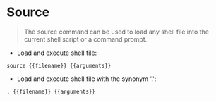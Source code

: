 # Source

> The source command can be used to load any shell file into the current shell script or a command prompt.

- Load and execute shell file:

`source {{filename}} {{arguments}}`

- Load and execute shell file with the synonym '.':

`. {{filename}} {{arguments}}`
